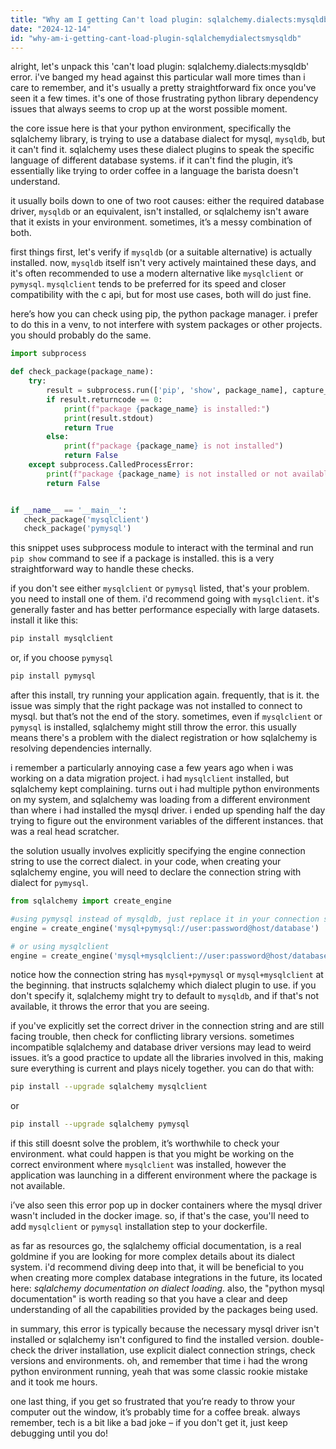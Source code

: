 ```yaml
---
title: "Why am I getting Can't load plugin: sqlalchemy.dialects:mysqldb?"
date: "2024-12-14"
id: "why-am-i-getting-cant-load-plugin-sqlalchemydialectsmysqldb"
---
```


alright, let's unpack this 'can't load plugin: sqlalchemy.dialects:mysqldb' error. i've banged my head against this particular wall more times than i care to remember, and it's usually a pretty straightforward fix once you've seen it a few times. it's one of those frustrating python library dependency issues that always seems to crop up at the worst possible moment.

the core issue here is that your python environment, specifically the sqlalchemy library, is trying to use a database dialect for mysql, `mysqldb`, but it can't find it. sqlalchemy uses these dialect plugins to speak the specific language of different database systems. if it can't find the plugin, it’s essentially like trying to order coffee in a language the barista doesn't understand.

it usually boils down to one of two root causes: either the required database driver, `mysqldb` or an equivalent, isn't installed, or sqlalchemy isn't aware that it exists in your environment. sometimes, it’s a messy combination of both.

first things first, let's verify if `mysqldb` (or a suitable alternative) is actually installed. now, `mysqldb` itself isn't very actively maintained these days, and it's often recommended to use a modern alternative like `mysqlclient` or `pymysql`.  `mysqlclient` tends to be preferred for its speed and closer compatibility with the c api, but for most use cases, both will do just fine.

here’s how you can check using pip, the python package manager. i prefer to do this in a venv, to not interfere with system packages or other projects. you should probably do the same.
```python
import subprocess

def check_package(package_name):
    try:
        result = subprocess.run(['pip', 'show', package_name], capture_output=True, text=True, check=True)
        if result.returncode == 0:
            print(f"package {package_name} is installed:")
            print(result.stdout)
            return True
        else:
            print(f"package {package_name} is not installed")
            return False
    except subprocess.CalledProcessError:
        print(f"package {package_name} is not installed or not available in the current environment.")
        return False


if __name__ == '__main__':
   check_package('mysqlclient')
   check_package('pymysql')

```
this snippet uses subprocess module to interact with the terminal and run `pip show` command to see if a package is installed. this is a very straightforward way to handle these checks.

if you don't see either `mysqlclient` or `pymysql` listed, that's your problem. you need to install one of them. i'd recommend going with `mysqlclient`. it's generally faster and has better performance especially with large datasets. install it like this:
```bash
pip install mysqlclient
```
or, if you choose `pymysql`
```bash
pip install pymysql
```
after this install, try running your application again. frequently, that is it. the issue was simply that the right package was not installed to connect to mysql. but that’s not the end of the story. sometimes, even if `mysqlclient` or `pymysql` is installed, sqlalchemy might still throw the error. this usually means there's a problem with the dialect registration or how sqlalchemy is resolving dependencies internally.

i remember a particularly annoying case a few years ago when i was working on a data migration project. i had `mysqlclient` installed, but sqlalchemy kept complaining. turns out i had multiple python environments on my system, and sqlalchemy was loading from a different environment than where i had installed the mysql driver. i ended up spending half the day trying to figure out the environment variables of the different instances. that was a real head scratcher.

the solution usually involves explicitly specifying the engine connection string to use the correct dialect. in your code, when creating your sqlalchemy engine, you will need to declare the connection string with dialect for `pymysql`.

```python
from sqlalchemy import create_engine

#using pymysql instead of mysqldb, just replace it in your connection string.
engine = create_engine('mysql+pymysql://user:password@host/database')

# or using mysqlclient
engine = create_engine('mysql+mysqlclient://user:password@host/database')

```
notice how the connection string has `mysql+pymysql` or `mysql+mysqlclient` at the beginning. that instructs sqlalchemy which dialect plugin to use. if you don't specify it, sqlalchemy might try to default to `mysqldb`, and if that's not available, it throws the error that you are seeing.

if you've explicitly set the correct driver in the connection string and are still facing trouble, then check for conflicting library versions. sometimes incompatible sqlalchemy and database driver versions may lead to weird issues. it’s a good practice to update all the libraries involved in this, making sure everything is current and plays nicely together. you can do that with:
```bash
pip install --upgrade sqlalchemy mysqlclient
```
or
```bash
pip install --upgrade sqlalchemy pymysql
```
if this still doesnt solve the problem, it’s worthwhile to check your environment. what could happen is that you might be working on the correct environment where `mysqlclient` was installed, however the application was launching in a different environment where the package is not available.

i’ve also seen this error pop up in docker containers where the mysql driver wasn't included in the docker image. so, if that's the case, you'll need to add `mysqlclient` or `pymysql` installation step to your dockerfile.

as far as resources go, the sqlalchemy official documentation, is a real goldmine if you are looking for more complex details about its dialect system. i'd recommend diving deep into that, it will be beneficial to you when creating more complex database integrations in the future, its located here: *sqlalchemy documentation on dialect loading*. also, the "python mysql documentation" is worth reading so that you have a clear and deep understanding of all the capabilities provided by the packages being used.

in summary, this error is typically because the necessary mysql driver isn't installed or sqlalchemy isn't configured to find the installed version. double-check the driver installation, use explicit dialect connection strings, check versions and environments. oh, and remember that time i had the wrong python environment running, yeah that was some classic rookie mistake and it took me hours.

one last thing, if you get so frustrated that you’re ready to throw your computer out the window, it’s probably time for a coffee break. always remember, tech is a bit like a bad joke – if you don't get it, just keep debugging until you do!

